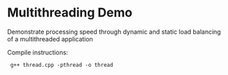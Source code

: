 # Multithreading Demo
Demonstrate processing speed through dynamic and static load balancing of a multithreaded application

Compile instructions:
```
 g++ thread.cpp -pthread -o thread
 ```
